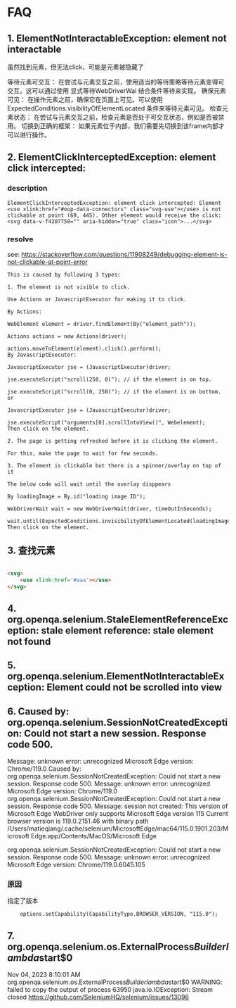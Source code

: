 FAQ
===
## 1. ElementNotInteractableException: element not interactable
虽然找到元素，但无法click，可能是元素被隐藏了

等待元素可交互： 在尝试与元素交互之前，使用适当的等待策略等待元素变得可交互。这可以通过使用 显式等待WebDriverWai 结合条件等待来实现。
确保元素可见： 在操作元素之前，确保它在页面上可见。可以使用 ExpectedConditions.visibilityOfElementLocated 条件来等待元素可见。
检查元素状态： 在尝试与元素交互之前，检查元素是否处于可交互状态，例如是否被禁用。
切换到正确的框架： 如果元素位于<frame>内部，我们需要先切换到该frame内部才可以进行操作。

## 2. ElementClickInterceptedException: element click intercepted: 
### description

    ElementClickInterceptedException: element click intercepted: Element <use xlink:href="#oop-data-connectors" class="svg-use"></use> is not clickable at point (69, 445). Other element would receive the click: <svg data-v-f4207750="" aria-hidden="true" class="icon">...</svg>

### resolve
see: https://stackoverflow.com/questions/11908249/debugging-element-is-not-clickable-at-point-error
    
    This is caused by following 3 types:
    
    1. The element is not visible to click.
    
    Use Actions or JavascriptExecutor for making it to click.
    
    By Actions:
    
    WebElement element = driver.findElement(By("element_path"));
    
    Actions actions = new Actions(driver);
    
    actions.moveToElement(element).click().perform();
    By JavascriptExecutor:
    
    JavascriptExecutor jse = (JavascriptExecutor)driver;
    
    jse.executeScript("scroll(250, 0)"); // if the element is on top.
    
    jse.executeScript("scroll(0, 250)"); // if the element is on bottom.
    or
    
    JavascriptExecutor jse = (JavascriptExecutor)driver;
    
    jse.executeScript("arguments[0].scrollIntoView()", Webelement);
    Then click on the element.
    
    2. The page is getting refreshed before it is clicking the element.
    
    For this, make the page to wait for few seconds.
    
    3. The element is clickable but there is a spinner/overlay on top of it
    
    The below code will wait until the overlay disppears
    
    By loadingImage = By.id("loading image ID");
    
    WebDriverWait wait = new WebDriverWait(driver, timeOutInSeconds);
    
    wait.until(ExpectedConditions.invisibilityOfElementLocated(loadingImage));
    Then click on the element.

## 3. 查找元素
```html

<svg>
    <use xlink:href='#aaa'></use>
</svg>

```

## 4. org.openqa.selenium.StaleElementReferenceException: stale element reference: stale element not found
## 5. org.openqa.selenium.ElementNotInteractableException: Element <use class="svg-use"> could not be scrolled into view
## 6. Caused by: org.openqa.selenium.SessionNotCreatedException: Could not start a new session. Response code 500. 
Message: unknown error: unrecognized Microsoft Edge version: Chrome/119.0
Caused by: org.openqa.selenium.SessionNotCreatedException: Could not start a new session. Response code 500. Message: unknown error: unrecognized Microsoft Edge version: Chrome/119.0
org.openqa.selenium.SessionNotCreatedException: Could not start a new session. Response code 500. Message: session not created: This version of Microsoft Edge WebDriver only supports Microsoft Edge version 115
Current browser version is 119.0.2151.46 with binary path /Users/matieqiang/.cache/selenium/MicrosoftEdge/mac64/115.0.1901.203/Microsoft Edge.app/Contents/MacOS/Microsoft Edge 

org.openqa.selenium.SessionNotCreatedException: Could not start a new session. Response code 500. Message: unknown error: unrecognized Microsoft Edge version: Chrome/119.0.6045.105 

### 原因
指定了版本

        options.setCapability(CapabilityType.BROWSER_VERSION, "115.0");


## 7. org.openqa.selenium.os.ExternalProcess$Builder lambda$start$0
Nov 04, 2023 8:10:01 AM org.openqa.selenium.os.ExternalProcess$Builder lambda$start$0
WARNING: failed to copy the output of process 63950
java.io.IOException: Stream closed
https://github.com/SeleniumHQ/selenium/issues/13096